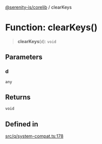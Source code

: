 [@serenity-is/corelib](../README.md) / clearKeys

# Function: clearKeys()

> **clearKeys**(`d`): `void`

## Parameters

### d

`any`

## Returns

`void`

## Defined in

[src/q/system-compat.ts:178](https://github.com/serenity-is/serenity/blob/master/packages/corelib/src/q/system-compat.ts#L178)
